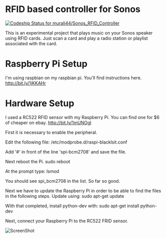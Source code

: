 RFID based controller for Sonos
===============================

[ ![Codeship Status for murali44/Sonos_RFID_Controller](https://www.codeship.io/projects/a2d7e410-dde9-0131-2d72-66d7dc599325/status)](https://www.codeship.io/projects/24742)

This is an experimental project that plays music on your
Sonos speaker using RFID cards. Just scan a card and play
a radio station or playlist associated with the card.


Raspberry Pi Setup
==================

I'm using raspbian on my raspbian pi.
You'll find instructions here. http://bit.ly/1jKKAHr

Hardware Setup
==============

I used a RC522 RFID sensor with my Raspberry Pi.
You can find one for $6 of cheaper on ebay. http://bit.ly/1mUNOgl


First it is necessary to enable the peripheral.

Edit the following file:
      /etc/modprobe.d/raspi-blacklsit.conf

Add '#' in front of the line 'spi-bcm2708' and save the file.

Next reboot the Pi.
      sudo reboot

At the prompt type:
      lsmod

You should see spi_bcm2708 in the list. So far so good.

Next we have to update the Raspberry Pi in order to be able to
find the files in the following steps. Update using:
      sudo apt-get update

With that completed, install python-dev with:
      sudo apt-get install python-dev

 Next, connect your Raspberry Pi to the RC522 FRID sensor.

 ![ScreenShot](http://3.bp.blogspot.com/-93KdBuWD1g8/UdEamKhesBI/AAAAAAAADdg/AtIY45vsAgs/s715/Diagrama_Conexion.jpeg)
